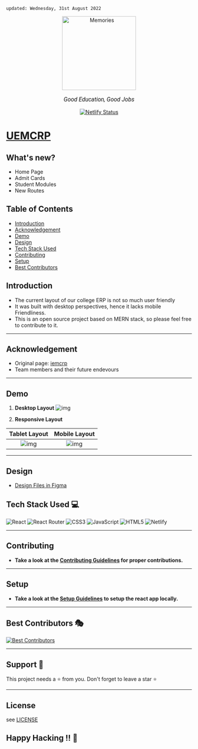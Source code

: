     updated: Wednesday, 31st August 2022

<div align=center>
    <a href="https://uemcrp.netlify.app/">
        <img width=200 src="assets/logo.png" alt="Memories">
    </a>
    <p style="font-family: roboto, calibri; font-size:12pt; font-style:italic">Good Education, Good Jobs</p>
    <a href="https://app.netlify.com/sites/memories-pritam/deploys">
    <img src="https://api.netlify.com/api/v1/badges/db24b02d-0b1f-4b4a-a07c-fe3b8318abe7/deploy-status" alt="Netlify Status">
    </a>
</div>

# [UEMCRP](https://uemcrp.netlify.app)

## What's new?

- Home Page
- Admit Cards
- Student Modules
- New Routes

## Table of Contents

- [Introduction](#introduction)
- [Acknowledgement](#acknowledgement)
- [Demo](#demo)
- [Design](#design)
- [Tech Stack Used](#tech-stack-used-💻)
- [Contributing](#contributing)
- [Setup](#setup)
- [Best Contributors](#best-contributors-🎭)

## Introduction

- The current layout of our college ERP is not so much user friendly
- It was built with desktop perspectives, hence it lacks mobile Friendliness.
- This is an open source project based on MERN stack, so please feel free to contribute to it. 
---

## Acknowledgement

- Original page: [iemcrp]
- Team members and their future endevours

---

## Demo

1. **Desktop Layout**
![img](./assets/macbook.png)

2. **Responsive Layout**

  | **Tablet Layout** | **Mobile Layout** |
  |:-----------------:|:-----------------:|
  |           ![img](./assets/ipad_login.png)     |     ![img](./assets/mobile.png)        |

---

## Design

- [Design Files in Figma](https://www.figma.com/file/UuiAL0DJCWWIyKnDZWOFb9/UEMCRP?node-id=1%3A387)

## Tech Stack Used 💻

![React](https://img.shields.io/badge/react-%2320232a.svg?style=for-the-badge&logo=react&logoColor=%2361DAFB)
![React Router](https://img.shields.io/badge/React_Router-CA4245?style=for-the-badge&logo=react-router&logoColor=white)
![CSS3](https://img.shields.io/badge/css3-%231572B6.svg?style=for-the-badge&logo=css3&logoColor=white)
![JavaScript](https://img.shields.io/badge/javascript-%23323330.svg?style=for-the-badge&logo=javascript&logoColor=%23F7DF1E)
![HTML5](https://img.shields.io/badge/html5-%23E34F26.svg?style=for-the-badge&logo=html5&logoColor=white)
![Netlify](https://img.shields.io/badge/netlify-%23000000.svg?style=for-the-badge&logo=netlify&logoColor=#00C7B7)

---

## Contributing

- **Take a look at the [Contributing Guidelines](CONTRIBUTING.md) for proper contributions.**

---

## Setup

- **Take a look at the [Setup Guidelines](rules/SETUP.md) to setup the react app locally.**

---

## Best Contributors 🎭

[![Best Contributors](https://contrib.rocks/image?repo=warmachine028/uemcrp)](https://github.com/warmachine028/uemcrp/graphs/contributors)

---
## Support 🙏

This project needs a ⭐️ from you. Don't forget to leave a star ⭐️

---

## License

see [LICENSE]

## Happy Hacking !! 🌠

[license]: https://github.com/warmachine028/uemcrp/blob/main/LICENSE
[iemcrp]: https://www.iemcrp.com/
